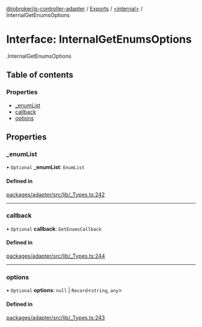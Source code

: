 [@iobroker/js-controller-adapter](../README.md) / [Exports](../modules.md) / [<internal\>](../modules/internal_.md) / InternalGetEnumsOptions

# Interface: InternalGetEnumsOptions

[<internal>](../modules/internal_.md).InternalGetEnumsOptions

## Table of contents

### Properties

- [\_enumList](internal_.InternalGetEnumsOptions.md#_enumlist)
- [callback](internal_.InternalGetEnumsOptions.md#callback)
- [options](internal_.InternalGetEnumsOptions.md#options)

## Properties

### \_enumList

• `Optional` **\_enumList**: `EnumList`

#### Defined in

[packages/adapter/src/lib/_Types.ts:242](https://github.com/ioBroker/ioBroker.js-controller/blob/7c11c7b9/packages/adapter/src/lib/_Types.ts#L242)

___

### callback

• `Optional` **callback**: `GetEnumsCallback`

#### Defined in

[packages/adapter/src/lib/_Types.ts:244](https://github.com/ioBroker/ioBroker.js-controller/blob/7c11c7b9/packages/adapter/src/lib/_Types.ts#L244)

___

### options

• `Optional` **options**: ``null`` \| `Record`<`string`, `any`\>

#### Defined in

[packages/adapter/src/lib/_Types.ts:243](https://github.com/ioBroker/ioBroker.js-controller/blob/7c11c7b9/packages/adapter/src/lib/_Types.ts#L243)
